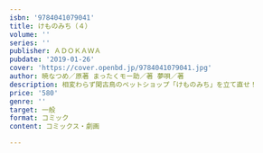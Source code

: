 ```yaml
---
isbn: '9784041079041'
title: けものみち（４）
volume: ''
series: ''
publisher: ＡＤＯＫＡＷＡ
pubdate: '2019-01-26'
cover: 'https://cover.openbd.jp/9784041079041.jpg'
author: 暁なつめ／原著 まったくモー助／著 夢唄／著
description: 相変わらず閑古鳥のペットショップ「けものみち」を立て直せ！
price: '580'
genre: ''
target: 一般
format: コミック
content: コミックス・劇画

---
```

